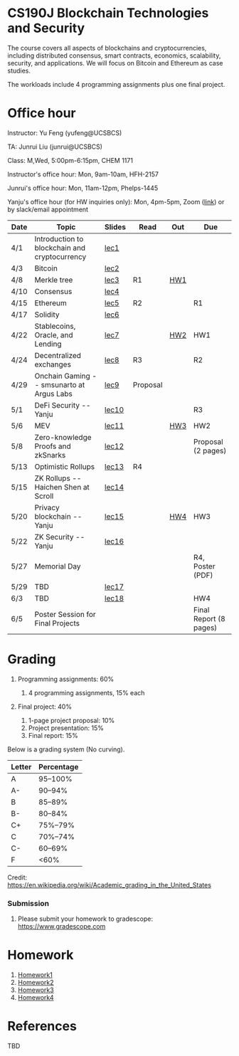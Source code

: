 # CS190J Blockchain Technologies and Security

The course covers all aspects of blockchains and cryptocurrencies, including distributed consensus, smart contracts, economics, scalability, security, and applications. We will focus on Bitcoin and Ethereum as case studies.

The workloads include 4 programming assignments plus one final project.

# Office hour
Instructor: Yu Feng (yufeng@UCSBCS)

TA: Junrui Liu (junrui@UCSBCS)

Class: M,Wed, 5:00pm-6:15pm, CHEM 1171

Instructor's office hour: Mon, 9am-10am, HFH-2157

Junrui's office hour: Mon, 11am-12pm, Phelps-1445

Yanju's office hour (for HW inquiries only): Mon, 4pm-5pm, Zoom ([link](https://ucsb.zoom.us/j/85737101992?pwd=UzlHNHNQQkVSenhDZzArejR4SWt1QT09)) or by slack/email appointment


| Date  | Topic                                         | Slides | Read | Out | Due |
|-------|-----------------------------------------------|--------|------|-----|-----|
| 4/1  | Introduction to blockchain and cryptocurrency                                  |  [lec1](lectures/lecture1.pdf)      |      |     |     |
| 4/3  | Bitcoin                                  |  [lec2](lectures/lecture2.pdf)      |      |     |     |
| 4/8  | Merkle tree          |  [lec3](lectures/lecture3.pdf)      |  R1    | [HW1](homework/hw1) |     |
| 4/10  | Consensus             |  [lec4](lectures/lecture4.pdf)      |     |  |     |
| 4/15  | Ethereum               |  [lec5](#)     |   R2   |     | R1    |
| 4/17 | Solidity                           |  [lec6](#)      |      |   |     |
| 4/22 |  Stablecoins, Oracle, and Lending                           |  [lec7](#)      |      | [HW2](homework/hw2) |  HW1   |
| 4/24 | Decentralized exchanges                         |  [lec8](#)      |  R3    |  |  R2   |
| 4/29 |  Onchain Gaming -- smsunarto at Argus Labs                       |  [lec9](#)      |  Proposal    |     | |
| 5/1 | DeFi Security    --Yanju      | [lec10](#)        |      |    |  R3   |
| 5/6 | MEV           | [lec11](#)        |      | [HW3](homework/hw3) | HW2 |
| 5/8 | Zero-knowledge Proofs and zkSnarks   |  [lec12](#)       |      |     |   Proposal (2 pages)  |
| 5/13  |  Optimistic Rollups                      |  [lec13](#)       |  R4    |     |     |
| 5/15  |  ZK Rollups -- Haichen Shen at Scroll  | [lec14](#)        |      |  |     |
| 5/20  | Privacy blockchain -- Yanju |   [lec15](#)     |      | [HW4](homework/hw4) | HW3 |
| 5/22  | ZK Security --Yanju |   [lec16](#)     |      |     |     |
| 5/27 | Memorial Day                       |         |       |     |   R4, Poster (PDF)  |
| 5/29 | TBD                |     [lec17](#)   |      |     |  |
| 6/3 | TBD        |   [lec18](#)      |      |     | HW4 |
| 6/5  | Poster Session for Final Projects                                 |        |      |     |  Final Report (8 pages)  |


# Grading

1. Programming assignments: 60%
    1. 4 programming assignments, 15% each
    
2. Final project: 40%
    1. 1-page project proposal: 10%
    2. Project presentation: 15%
    3. Final report: 15%


Below is a grading system (No curving).

| Letter | Percentage |
|--------|------------|
| A      | 95–100%     |
| A-     | 90–94%     |
| B     | 85–89%     |
| B-      | 80–84%     |
| C+     | 75%–79%     |
| C     | 70%–74%     |
| C-      | 60–69%     |
| F      | <60%       |

Credit: https://en.wikipedia.org/wiki/Academic_grading_in_the_United_States


### Submission
1. Please submit your homework to gradescope: https://www.gradescope.com


# Homework

1. [Homework1](homework/hw1)
2. [Homework2](homework/hw2)
3. [Homework3](homework/hw3)
3. [Homework4](homework/hw4)



# References

TBD

